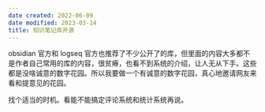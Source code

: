 ```yaml
---
date created: 2022-06-09
date modified: 2023-03-14
title: 知识笔记库开源
---
```


obsidian 官方和 logseq 官方也推荐了不少公开了的库，但里面的内容大多都不是作者自己常用的库的内容，很贫瘠，也看不到系统的介绍，让人无从下手。这些都是没啥诚意的数字花园。所以我要做一个有诚意的数字花园，真心地邀请网友来看和提意见的花园。

找个适当的时机。看能不能搞定评论系统和统计系统再说。
